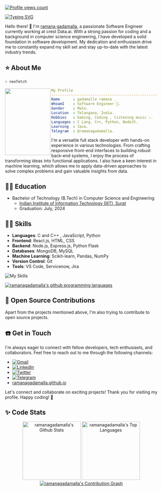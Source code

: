 [![Profile views count](https://komarev.com/ghpvc/?username=ramanagadamalla)](https://github.com/ramanagadamalla)

[![Typing SVG](https://readme-typing-svg.herokuapp.com?font=Cursive&color=%2336BCF7&size=35&center=true&vCenter=true&lines=Hello+I'm+ramana;+I'm+a+Software+Engineer;I'm+a+developer)](https://github.com/ramanagadamalla/)

Hello there! 👋 I'm [ramana gadamalla](https://ramanagadamalla.github.io), a passionate Software Engineer currently working at crest Data.ai. With a strong passion for coding and a background in computer science engineering, I have developed a solid foundation in software development. My dedication and enthusiasm drive me to constantly expand my skill set and stay up-to-date with the latest industry trends.

## ⭐ About Me

```zsh
> neofetch
```

<img align="left" src="https://media.licdn.com/dms/image/D4D03AQHGce3J-eOdyQ/profile-displayphoto-shrink_800_800/0/1685993092267?e=2147483647&v=beta&t=Mvek23ZktqhUNJyh411X3dngwQBCqcrgYS_emWclJIU" width="150px" height="220px"/> 

```yaml
My Profile
-----------------------------------------------------------
Name      : gadamalla ramana .
WhoamI    : Software Engineer 🏫.
Gender    : Male.
Location  : Telangana, India.
Hobbies   : Gaming, Coding , listening music 🎶.
Languages : C Lang, C++, Python, NodeJS.
Learning  : Java.
Telegram  : @ramanagadamalla.
```


I'm a versatile full stack developer with hands-on experience in various technologies. From crafting responsive front-end interfaces to building robust back-end systems, I enjoy the process of transforming ideas into functional applications. I also have a keen interest in machine learning, which allows me to apply data-driven approaches to solve complex problems and gain valuable insights from data.

## 👨‍🎓 Education

- Bachelor of Technology (B.Tech) in Computer Science and Engineering
  - [Indian Institute of Information Technology (IIIT), Surat](https://www.google.com/search?q=IIIT+Surat&oq=IIIT+Surat&aqs=chrome..69i57j69i60l3j69i65.7945j0j7&client=ms-android-xiaomi-rev1&sourceid=chrome-mobile&ie=UTF-8)
  - Graduation: July, 2024


## 🧑‍💻 Skills

- **Languages**: C and C++ , JavaScript, Python
- **Frontend**: React.js, HTML, CSS
- **Backend**: Node.js, Express.js, Python Flask
- **Databases**: MongoDB, MySQL
- **Machine Learning**: Scikit-learn, Pandas, NumPy
- **Version Control**: Git
- **Tools**: VS Code, Servicenow, Jira

<img src="https://skillicons.dev/icons?i=c,cpp,py,nodejs,js,css,html,bash,linux,git&perline=7" alt="My Skills"/>

[![ramanagadamalla's github programming languages](https://github-readme-stats-eight-theta.vercel.app/api/top-langs/?username=ramanagadamalla&langs_count=10&layout=compact&theme=material-palenight&hide_border=true&bg_color=1F222E&title_color=F85D7F&icon_color=F8D866)](https://github.com/ramanagadamalla/)

## 🤝 Open Source Contributions

Apart from the projects mentioned above, I'm also trying to contribute to open source projects.


## ☎️ Get in Touch

I'm always eager to connect with fellow developers, tech enthusiasts, and collaborators. Feel free to reach out to me through the following channels:

- [![Gmail](https://img.shields.io/badge/Gmail-D14836?style=for-the-badge&logo=gmail&logoColor=white)](mailto:ramanabheemesh@gmail.com)
  <!-- - [![Protonmail](https://img.shields.io/badge/ProtonMail-8B89CC?style=for-the-badge&logo=protonmail&logoColor=white)](mailto:ramanagadamalla@protonmail.com)-->
- [![LinkedIn](https://img.shields.io/badge/ramanagadamalla-%230077B5.svg?style=for-the-badge&logo=linkedin&logoColor=white)](https://www.linkedin.com/in/ramana-gadamalla-b31796204/)
- [![Twitter](https://img.shields.io/badge/ramanagadamalla-%231DA1F2.svg?style=for-the-badge&logo=Twitter&logoColor=white)](https://www.twitter.com/ramanagadamalla)
- [![Telegram](https://img.shields.io/badge/ramanagadamalla-2CA5E0?style=for-the-badge&logo=telegram&logoColor=white)](https://t.me/ramanagadamalla)
- [ramanagadamalla.github.io](https://ramanagadamalla.github.io)

Let's connect and collaborate on exciting projects! Thank you for visiting my profile. Happy coding! 🚀


## ✨ Code Stats

  <p align = "center">
    <a href="https://github.com/ramanagadamalla"><img alt="ramanagadamalla's Github Stats" src="https://github-readme-stats.vercel.app/api/?username=ramanagadamalla&show_icons=true&include_all_commits=true&count_private=true&theme=material-palenight&hide_border=true&bg_color=1F222E&title_color=F85D7F&icon_color=F8D866&line_height=28&rank_icon=github" height="192px"/></a>
    <a href="https://github.com/ramanagadamalla"><img alt="ramanagadamalla's Top Languages" src="https://denvercoder1-github-readme-stats.vercel.app/api/top-langs/?username=ramanagadamalla&langs_count=10&layout=compact&theme=material-palenight&hide_border=true&bg_color=1F222E&title_color=F85D7F&icon_color=F8D866" height="192px"/></a>
    <a href="https://github.com/ramanagadamalla"><img alt="ramanagadamalla's Contribution Graph" src="https://github-readme-activity-graph.vercel.app/graph?username=ramanagadamalla&theme=dracula&bg_color=1F222E&title_color=F85D7F&point=F8D866&line=F85D7F&color=a6accd&hide_border=true&radius=4.5" /></a>
  </p>
  

